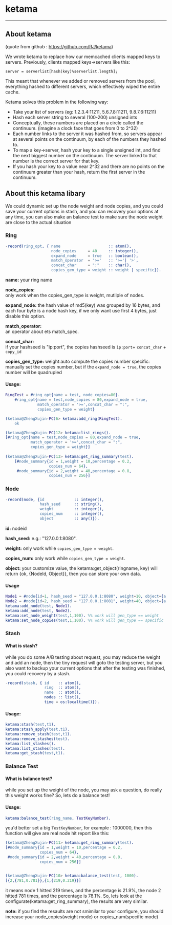 # ketama
---

## About ketama 
(quote from github : https://github.com/RJ/ketama)

We wrote ketama to replace how our memcached clients mapped keys to servers.
Previously, clients mapped keys->servers like this:

    server = serverlist[hash(key)%serverlist.length];

This meant that whenever we added or removed servers from the pool, everything
hashed to different servers, which effectively wiped the entire cache.

Ketama solves this problem in the following way:

 * Take your list of servers (eg: 1.2.3.4:11211, 5.6.7.8:11211, 9.8.7.6:11211)
 * Hash each server string to several (100-200) unsigned ints
 * Conceptually, these numbers are placed on a circle called the continuum.
   (imagine a clock face that goes from 0 to 2^32)
 * Each number links to the server it was hashed from, so servers appear
   at several points on the continuum, by each of the numbers they hashed to.
 * To map a key->server, hash your key to a single unsigned int, and find the
   next biggest number on the continuum. The server linked to that number is
   the correct server for that key.
 * If you hash your key to a value near 2^32 and there are no points on the
   continuum greater than your hash, return the first server in the continuum.


## About this ketama libary

We could dynamic set up the node weight and node copies, and you could save your current options in stash, 
and you can recovery your options at any time, you can also make an balance test to make sure the node weight are close to the actual situation


### Ring 

```erlang
-record(ring_opt, { name                     :: atom(), 
                    node_copies     = 40     :: integer(),
                    expand_node     = true   :: boolean(),
                    match_operator  = '>='   :: '>='| '>',
                    concat_char     = ":"    :: char(),
                    copies_gen_type = weight :: weight | specific}).

```

 **name:** 
 your ring name

**node_copies:**  
only work when the copies_gen_type is weight, mutilple of nodes.

**expand_node:** 
the hash value of md5(key) was grouped by 16 bytes, and each four byte is a node hash key,
if we only want use first 4 bytes, just disable this option.

**match_operator:**  
an operator about ets match_spec.

**concat_char:**  
if your hashseed is "ip:port", the copies hashseed is `ip:port`+ `concat_char` + `copy_id`

**copies_gen_type:**
weight:auto compute the copies number
specific: manually set the copies number, but if the `expand_node = true`, the copies number will be quadrupled

#### Usage:

```erlang
RingTest = #ring_opt{name = test, node_copies=80}.
    #ring_opt{name = test,node_copies = 80,expand_node = true,
              match_operator = '>=',concat_char = ":",
              copies_gen_type = weight}

(ketama@ZhengXujin-PC)6> ketama:add_ring(RingTest).
    ok

(ketama@ZhengXujin-PC)12> ketama:list_rings().
[#ring_opt{name = test,node_copies = 80,expand_node = true,
           match_operator = '>=',concat_char = ":",
           copies_gen_type = weight}]
           
(ketama@ZhengXujin-PC)13> ketama:get_ring_summary(test).
    [#node_summary{id = 1,weight = 10,percentage = 0.2,
                   copies_num = 64},
     #node_summary{id = 2,weight = 40,percentage = 0.8,
                   copies_num = 256}]
```

 
### Node 

```erlang
-record(node, {id             :: integer(), 
               hash_seed      :: string(),
               weight         :: integer(),
               copies_num     :: integer(),
               object         :: any()}).
```
**id:**
nodeid

**hash_seed:**
e.g.: "127.0.0.1:8080".

**weight:**
only work while `copies_gen_type = weight`.

**copies_num:**
only work while `copies_gen_type = weight`.

**object:**
your customize value, the ketama:get_object(ringname, key) will return {ok, {NodeId, Object}}, then you can store your own data.


#### Usage

```erlang
Node1 = #node{id=1, hash_seed = "127.0.0.1:8080", weight=10, object={a,b,c}}.
Node2 = #node{id=2, hash_seed = "127.0.0.1:8081", weight=40, object={a,b,e}}.
ketama:add_node(test, Node1).
ketama:add_node(test, Node2).
ketama:set_node_weight(test,1,100). %% work will gen_type == weight
ketama:set_node_copies(test,1,100). %% work will gen_type == specific
```

### Stash

#### What is stash?

while you do some A/B testing about request, you may reduce the weight and add an node, then the tiny request will goto the testing server, 
but you also want to backup your current options that after the testing was finished, you could recovery by a stash.

```erlang
-record(stash, { id    :: atom(),
                 ring  :: atom(), 
                 name  :: atom(), 
                 nodes :: list(),
                 time = os:localtime()}).
```

#### Usage:

```erlang
ketama:stash(test,t1). 
ketama:stash_apply(test,t1). 
ketama:remove_stash(test,t1). 
ketama:remove_stashes(test). 
ketama:list_stashes(). 
ketama:list_stashes(test). 
ketama:get_stash(test,t1).
```


### Balance Test

#### What is balance test?
while you set up the weight of the node, you may ask a question, do really this weight works fine?
So, lets do a balance test!

#### Usage:
```erlang
ketama:balance_test(ring_name, TestKeyNumber).
```

you'd better set a big `TestKeyNumber`, for example : 1000000, then this function will give are real node hit report like this:

```erlang
(ketama@ZhengXujin-PC)11> ketama:get_ring_summary(test).
[#node_summary{id = 1,weight = 10,percentage = 0.2,
               copies_num = 64},
 #node_summary{id = 2,weight = 40,percentage = 0.8,
               copies_num = 256}]


(ketama@ZhengXujin-PC)10> ketama:balance_test(test, 1000).
[{2,{781,0.781}},{1,{219,0.219}}]
```
it means node 1 hitted 219 times, and the percentage is 21.9%, the node 2 hitted 781 times, and the percentage is 78.1%.
So, lets look at the configurate(ketama:get_ring_summary), the results are very similar.

**note:** if you find the resaults are not smimilar to your configure, you should increase your node_copies(weight mode) or copies_num(specific mode)